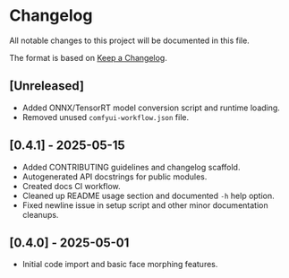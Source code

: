 # Changelog

All notable changes to this project will be documented in this file.

The format is based on [Keep a Changelog](https://keepachangelog.com/en/1.1.0/).

## [Unreleased]
- Added ONNX/TensorRT model conversion script and runtime loading.
- Removed unused `comfyui-workflow.json` file.
## [0.4.1] - 2025-05-15
- Added CONTRIBUTING guidelines and changelog scaffold.
- Autogenerated API docstrings for public modules.
- Created docs CI workflow.
- Cleaned up README usage section and documented `-h` help option.
- Fixed newline issue in setup script and other minor documentation cleanups.

## [0.4.0] - 2025-05-01
- Initial code import and basic face morphing features.
